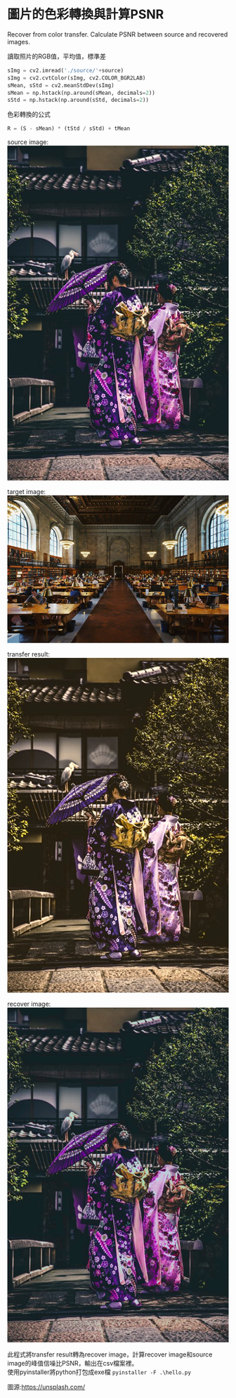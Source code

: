 # 圖片的色彩轉換與計算PSNR    
Recover from color transfer. Calculate PSNR between source and recovered images.    

讀取照片的RGB值，平均值，標準差    
```python
sImg = cv2.imread('./source/'+source)
sImg = cv2.cvtColor(sImg, cv2.COLOR_BGR2LAB)
sMean, sStd = cv2.meanStdDev(sImg)
sMean = np.hstack(np.around(sMean, decimals=2))
sStd = np.hstack(np.around(sStd, decimals=2))
```  
     
色彩轉換的公式    
```python
R = (S - sMean) * (tStd / sStd) + tMean
```
     
source image:    
![image](https://github.com/RavenCheng1120/BMP-recover-PSNR/blob/master/source/s5.bmp)    

target image:    
![image](https://github.com/RavenCheng1120/BMP-recover-PSNR/blob/master/target/t5.bmp)    

transfer result:    
![image](https://github.com/RavenCheng1120/BMP-recover-PSNR/blob/master/transferResult/tr5.bmp)    

recover image:    
![image](https://github.com/RavenCheng1120/BMP-recover-PSNR/blob/master/recoverSource/rs5.bmp)     

此程式將transfer result轉為recover image，計算recover image和source image的峰值信噪比PSNR，輸出在csv檔案裡。     
使用pyinstaller將python打包成exe檔 `pyinstaller -F .\hello.py`    
    
圖源:https://unsplash.com/
